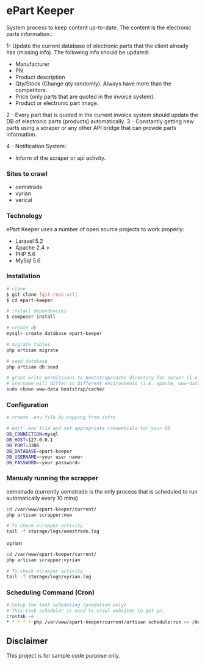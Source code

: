 # ePart Keeper
System process to keep content up-to-date. The content is the electronic parts information.:

  1- Update the current database of electronic parts that the client already has (missing info). The following info should be updated:
- Manufacturer
- PN
- Product description
- Qty/Stock (Change qty randomly): Always have more than the competitors.
- Price (only parts that are quoted in the invoice system).
- Product or electronic part image.

2 - Every part that is quoted in the current invoice system should update the DB of electronic parts (products) automatically.
3 - Constantly getting new parts using a scraper or any other API bridge that can provide parts information.

4 - Notification System:
- Inform of the scraper or api activity.

### Sites to crawl
* oemstrade
* vyrian
* verical

### Technology
ePart Keeper uses a number of open source projects to work properly:

* Laravel 5.2
* Apache 2.4 >
* PHP 5.6
* MySql 5.6


### Installation
```sh
# clone
$ git clone [git-repo-url]
$ cd epart-keeper

# install dependencies
$ composer install

# create db
mysql> create database epart-keeper

# migrate tables
php artisan migrate

# seed database
php artisan db:seed

# grant write permissions to bootstrap/cache directory for server (i.e. Apache)
# username will differ in different environments (i.e. apache, www-data)
sudo chown www-data bootstrap/cache/
```

### Configuration
```sh
# create .env file by copying from infra

# edit .env file and set appropriate credentials for your DB
DB_CONNECTION=mysql
DB_HOST=127.0.0.1
DB_PORT=3306
DB_DATABASE=epart-keeper
DB_USERNAME=<your user name>
DB_PASSWORD=<your password>
```
### Manualy running the scrapper
oemstrade (currently oemstrade is the only process that is scheduled to run automatically every 10 mins)
```sh
cd /var/www/epart-keeper/current/
php artisan scrapper:new

# To check scrapper activity
tail -f storage/logs/oemstrade.log
```

vyrian
```sh
cd /var/www/epart-keeper/current/
php artisan scrapper:vyrian

# To check scrapper activity
tail -f storage/logs/vyrian.log
```


### Scheduling Command (Cron)
```sh
# Setup the task scheduling (prodution only)
# This task scheduler is used to crawl websites to get pn.
crontab -e
* * * * * php /var/www/epart-keeper/current/artisan schedule:run >> /dev/null 2>&1
```
Disclaimer
----
This project is for sample code purpose only.

